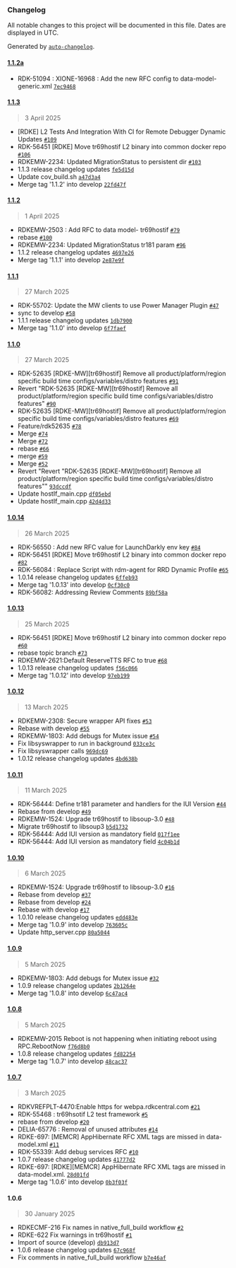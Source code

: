 ### Changelog

All notable changes to this project will be documented in this file. Dates are displayed in UTC.

Generated by [`auto-changelog`](https://github.com/CookPete/auto-changelog).

#### [1.1.2a](https://github.com/rdkcentral/tr69hostif/compare/1.1.3...1.1.2a)

- RDK-51094 : XIONE-16968 : Add the new RFC config to data-model-generic.xml [`7ec9468`](https://github.com/rdkcentral/tr69hostif/commit/7ec9468214406543aa8c96ceb32bad846fc474b4)

#### [1.1.3](https://github.com/rdkcentral/tr69hostif/compare/1.1.2...1.1.3)

> 3 April 2025

- [RDKE] L2 Tests And Integration With CI for Remote Debugger Dynamic Updates [`#109`](https://github.com/rdkcentral/tr69hostif/pull/109)
- RDK-56451 [RDKE] Move tr69hostif L2 binary into common docker repo [`#106`](https://github.com/rdkcentral/tr69hostif/pull/106)
- RDKEMW-2234: Updated MigrationStatus to persistent dir [`#103`](https://github.com/rdkcentral/tr69hostif/pull/103)
- 1.1.3 release changelog updates [`fe5d15d`](https://github.com/rdkcentral/tr69hostif/commit/fe5d15ddda835fb13fc8bd163815a6edc360abeb)
- Update cov_build.sh [`a47d3a4`](https://github.com/rdkcentral/tr69hostif/commit/a47d3a45f626fe914eb235beb4c4dacf88731de2)
- Merge tag '1.1.2' into develop [`22fd47f`](https://github.com/rdkcentral/tr69hostif/commit/22fd47f6b9f069fed6121af9eac0319788f6d659)

#### [1.1.2](https://github.com/rdkcentral/tr69hostif/compare/1.1.1...1.1.2)

> 1 April 2025

- RDKEMW-2503 : Add RFC to data model- tr69hostif [`#79`](https://github.com/rdkcentral/tr69hostif/pull/79)
- rebase [`#100`](https://github.com/rdkcentral/tr69hostif/pull/100)
- RDKEMW-2234: Updated MigrationStatus tr181 param [`#96`](https://github.com/rdkcentral/tr69hostif/pull/96)
- 1.1.2 release changelog updates [`4697e26`](https://github.com/rdkcentral/tr69hostif/commit/4697e266261fb23b00b44a814b3d89d4ad3656ef)
- Merge tag '1.1.1' into develop [`2e87e9f`](https://github.com/rdkcentral/tr69hostif/commit/2e87e9f85e3c46957dd59927fce3637175736b3c)

#### [1.1.1](https://github.com/rdkcentral/tr69hostif/compare/1.1.0...1.1.1)

> 27 March 2025

- RDK-55702: Update the MW clients to use Power Manager Plugin [`#47`](https://github.com/rdkcentral/tr69hostif/pull/47)
- sync to develop [`#58`](https://github.com/rdkcentral/tr69hostif/pull/58)
- 1.1.1 release changelog updates [`1db7900`](https://github.com/rdkcentral/tr69hostif/commit/1db790041e0af21131182dd3d5c9d911253a83e2)
- Merge tag '1.1.0' into develop [`6f7faef`](https://github.com/rdkcentral/tr69hostif/commit/6f7faef0a12bd75bbd9a1f126f60610b278b70e4)

#### [1.1.0](https://github.com/rdkcentral/tr69hostif/compare/1.0.14...1.1.0)

> 27 March 2025

- RDK-52635 [RDKE-MW][tr69hostif] Remove all product/platform/region specific build time configs/variables/distro features [`#91`](https://github.com/rdkcentral/tr69hostif/pull/91)
- Revert "RDK-52635 [RDKE-MW][tr69hostif] Remove all product/platform/region specific build time configs/variables/distro features" [`#90`](https://github.com/rdkcentral/tr69hostif/pull/90)
- RDK-52635 [RDKE-MW][tr69hostif] Remove all product/platform/region specific build time configs/variables/distro features [`#69`](https://github.com/rdkcentral/tr69hostif/pull/69)
- Feature/rdk52635 [`#78`](https://github.com/rdkcentral/tr69hostif/pull/78)
- Merge [`#74`](https://github.com/rdkcentral/tr69hostif/pull/74)
- Merge [`#72`](https://github.com/rdkcentral/tr69hostif/pull/72)
- rebase [`#66`](https://github.com/rdkcentral/tr69hostif/pull/66)
- merge [`#59`](https://github.com/rdkcentral/tr69hostif/pull/59)
- Merge  [`#52`](https://github.com/rdkcentral/tr69hostif/pull/52)
- Revert "Revert "RDK-52635 [RDKE-MW][tr69hostif] Remove all product/platform/region specific build time configs/variables/distro features"" [`93dccdf`](https://github.com/rdkcentral/tr69hostif/commit/93dccdfb662a00c113d909488be04e98cfcd3c20)
- Update hostIf_main.cpp [`df05ebd`](https://github.com/rdkcentral/tr69hostif/commit/df05ebdbffedbfd129ae68b32122a2b7d1280635)
- Update hostIf_main.cpp [`42d4d33`](https://github.com/rdkcentral/tr69hostif/commit/42d4d336432611ff5b9aba5871622558919e3010)

#### [1.0.14](https://github.com/rdkcentral/tr69hostif/compare/1.0.13...1.0.14)

> 26 March 2025

- RDK-56550 : Add new RFC value for LaunchDarkly env key [`#84`](https://github.com/rdkcentral/tr69hostif/pull/84)
- RDK-56451 [RDKE] Move tr69hostif L2 binary into common docker repo [`#82`](https://github.com/rdkcentral/tr69hostif/pull/82)
- RDK-56084 : Replace Script with rdm-agent for RRD Dynamic Profile [`#65`](https://github.com/rdkcentral/tr69hostif/pull/65)
- 1.0.14 release changelog updates [`6ffeb93`](https://github.com/rdkcentral/tr69hostif/commit/6ffeb93932575399dc910e74230d69999d4017f7)
- Merge tag '1.0.13' into develop [`0cf30c0`](https://github.com/rdkcentral/tr69hostif/commit/0cf30c03ebae0f3cab8041551b2b2b299d5e128f)
- RDK-56082: Addressing Review Comments [`89bf58a`](https://github.com/rdkcentral/tr69hostif/commit/89bf58aeea8828adde28a4ff8bf858bbfc642e27)

#### [1.0.13](https://github.com/rdkcentral/tr69hostif/compare/1.0.12...1.0.13)

> 25 March 2025

- RDK-56451 [RDKE] Move tr69hostif L2 binary into common docker repo [`#60`](https://github.com/rdkcentral/tr69hostif/pull/60)
- rebase topic branch [`#73`](https://github.com/rdkcentral/tr69hostif/pull/73)
- RDKEMW-2621:Default ReserveTTS RFC to true [`#68`](https://github.com/rdkcentral/tr69hostif/pull/68)
- 1.0.13 release changelog updates [`f56c066`](https://github.com/rdkcentral/tr69hostif/commit/f56c066f49c0f97be48efd3d011ac42136f609dd)
- Merge tag '1.0.12' into develop [`97eb199`](https://github.com/rdkcentral/tr69hostif/commit/97eb19993dc0220d362ea5c4602f292397d221ef)

#### [1.0.12](https://github.com/rdkcentral/tr69hostif/compare/1.0.11...1.0.12)

> 13 March 2025

- RDKEMW-2308: Secure wrapper API fixes [`#53`](https://github.com/rdkcentral/tr69hostif/pull/53)
- Rebase with develop [`#55`](https://github.com/rdkcentral/tr69hostif/pull/55)
- RDKEMW-1803: Add debugs for Mutex issue [`#54`](https://github.com/rdkcentral/tr69hostif/pull/54)
- Fix libsyswrapper to run in background [`033ce3c`](https://github.com/rdkcentral/tr69hostif/commit/033ce3c77f38e3c0b8b80b98b9a8184d942ca0ba)
- Fix libsyswrapper calls [`969dc69`](https://github.com/rdkcentral/tr69hostif/commit/969dc69d2bd1ad05f8597b009c91846cee3d7ea1)
- 1.0.12 release changelog updates [`4bd638b`](https://github.com/rdkcentral/tr69hostif/commit/4bd638ba5afb4a88143c18e2452694d14b6703ba)

#### [1.0.11](https://github.com/rdkcentral/tr69hostif/compare/1.0.10...1.0.11)

> 11 March 2025

- RDK-56444: Define tr181 parameter and handlers for the IUI Version [`#44`](https://github.com/rdkcentral/tr69hostif/pull/44)
- Rebase from develop [`#49`](https://github.com/rdkcentral/tr69hostif/pull/49)
- RDKEMW-1524: Upgrade tr69hostif to libsoup-3.0 [`#48`](https://github.com/rdkcentral/tr69hostif/pull/48)
- Migrate tr69hostif to libsoup3 [`b5d1732`](https://github.com/rdkcentral/tr69hostif/commit/b5d173213a18e77e85efd4963af15b00442c701e)
- RDK-56444: Add IUI version as mandatory field [`017f1ee`](https://github.com/rdkcentral/tr69hostif/commit/017f1ee6acb556ba6c93b9c60cb3dd993196f32e)
- RDK-56444: Add IUI version as mandatory field [`4c04b1d`](https://github.com/rdkcentral/tr69hostif/commit/4c04b1d0ddc61cd292ec4eda19ce543f4d7c41b0)

#### [1.0.10](https://github.com/rdkcentral/tr69hostif/compare/1.0.9...1.0.10)

> 6 March 2025

- RDKEMW-1524: Upgrade tr69hostif to libsoup-3.0 [`#16`](https://github.com/rdkcentral/tr69hostif/pull/16)
- Rebase from develop [`#37`](https://github.com/rdkcentral/tr69hostif/pull/37)
- Rebase from develop [`#24`](https://github.com/rdkcentral/tr69hostif/pull/24)
- Rebase with develop [`#17`](https://github.com/rdkcentral/tr69hostif/pull/17)
- 1.0.10 release changelog updates [`edd483e`](https://github.com/rdkcentral/tr69hostif/commit/edd483ee04648fb081bff93ccc0d0b882653c6ce)
- Merge tag '1.0.9' into develop [`763605c`](https://github.com/rdkcentral/tr69hostif/commit/763605c3a2489875062e530327aa801e20ea81ab)
- Update http_server.cpp [`80a5044`](https://github.com/rdkcentral/tr69hostif/commit/80a5044813baeea57db9b9d505ac9522226d575d)

#### [1.0.9](https://github.com/rdkcentral/tr69hostif/compare/1.0.8...1.0.9)

> 5 March 2025

- RDKEMW-1803: Add debugs for Mutex issue [`#32`](https://github.com/rdkcentral/tr69hostif/pull/32)
- 1.0.9 release changelog updates [`2b1264e`](https://github.com/rdkcentral/tr69hostif/commit/2b1264ea3141e3a43165a6371fa363bfc6330696)
- Merge tag '1.0.8' into develop [`6c47ac4`](https://github.com/rdkcentral/tr69hostif/commit/6c47ac49bc702139b011cd44eb8e0c68d8a7ea2b)

#### [1.0.8](https://github.com/rdkcentral/tr69hostif/compare/1.0.7...1.0.8)

> 5 March 2025

- RDKEMW-2015 Reboot is not happening when initiating reboot using RPC.RebootNow [`f76d8b0`](https://github.com/rdkcentral/tr69hostif/commit/f76d8b0dd44f37faa9f4f097e3c8d179948d9ccd)
- 1.0.8 release changelog updates [`fd82254`](https://github.com/rdkcentral/tr69hostif/commit/fd82254dbb56648e41ee1cf39dc3724ba6416159)
- Merge tag '1.0.7' into develop [`48cac37`](https://github.com/rdkcentral/tr69hostif/commit/48cac376d46d1796963e5b6e563b719b7ffa95f0)

#### [1.0.7](https://github.com/rdkcentral/tr69hostif/compare/1.0.6...1.0.7)

> 3 March 2025

- RDKVREFPLT-4470:Enable https for webpa.rdkcentral.com [`#21`](https://github.com/rdkcentral/tr69hostif/pull/21)
- RDK-55468 : tr69hsotif L2 test framework [`#5`](https://github.com/rdkcentral/tr69hostif/pull/5)
- rebase from develop [`#20`](https://github.com/rdkcentral/tr69hostif/pull/20)
- DELIA-65776 : Removal of unused attributes [`#14`](https://github.com/rdkcentral/tr69hostif/pull/14)
- RDKE-697: [MEMCR] AppHibernate RFC XML tags are missed in data-model.xml [`#11`](https://github.com/rdkcentral/tr69hostif/pull/11)
- RDK-55339: Add debug services RFC [`#10`](https://github.com/rdkcentral/tr69hostif/pull/10)
- 1.0.7 release changelog updates [`41777d2`](https://github.com/rdkcentral/tr69hostif/commit/41777d2466b09db9a975a5c7ccf25ab1496d651c)
- RDKE-697: [RDKE][MEMCR] AppHibernate RFC XML tags are missed in data-model.xml. [`28d01fd`](https://github.com/rdkcentral/tr69hostif/commit/28d01fd31d0dd2493126936521567190ea83b077)
- Merge tag '1.0.6' into develop [`0b3f03f`](https://github.com/rdkcentral/tr69hostif/commit/0b3f03f65014dea97c4d64c71fd184f974cbf642)

#### 1.0.6

> 30 January 2025

- RDKECMF-216 Fix names in native_full_build workflow [`#2`](https://github.com/rdkcentral/tr69hostif/pull/2)
- RDKE-622 Fix warnings in tr69hostif [`#1`](https://github.com/rdkcentral/tr69hostif/pull/1)
- Import of source (develop) [`db913d7`](https://github.com/rdkcentral/tr69hostif/commit/db913d7e78c379f68c2743350abf00b185314946)
- 1.0.6  release changelog updates [`67c968f`](https://github.com/rdkcentral/tr69hostif/commit/67c968f937dc7680bfd7f48196a6e0438d7faba6)
- Fix comments in native_full_build workflow [`b7e46af`](https://github.com/rdkcentral/tr69hostif/commit/b7e46af54c78bba2dd9fecfd8fb75766756aedd8)
